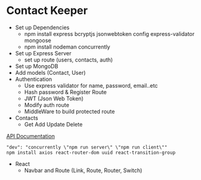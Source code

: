 # Contact Keeper

- Set up Dependencies
  - npm install express bcryptjs jsonwebtoken config express-validator mongoose
  - npm install nodeman concurrently
- Set up Express Server
  - set up route (users, contacts, auth)
- Set up MongoDB
- Add models (Contact, User)
- Authentication
  - Use express validator for name, password, email..etc
  - Hash password & Register Route
  - JWT (Json Web Token)
  - Modify auth route
  - MiddleWare to build protected route
- Contacts
  - Get Add Update Delete

[API Documentation](API-Doc.md)

```
"dev": "concurrently \"npm run server\" \"npm run client\""
npm install axios react-router-dom uuid react-transition-group
```

- React
  - Navbar and Route (Link, Route, Router, Switch)
